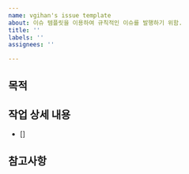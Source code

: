 ```yaml
---
name: vgihan's issue template
about: 이슈 템플릿을 이용하여 규칙적인 이슈를 발행하기 위함.
title: ''
labels: ''
assignees: ''

---
```


## 목적
>
## 작업 상세 내용
- []
## 참고사항
